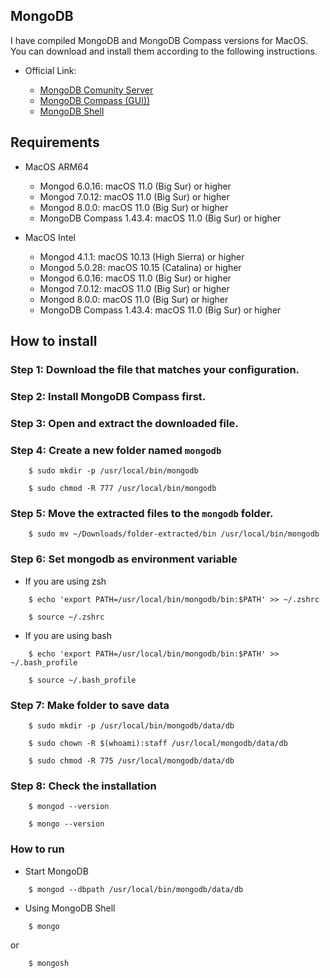## MongoDB
I have compiled MongoDB and MongoDB Compass versions for MacOS. You can download and install them according to the following instructions.

- Official Link:

    + [MongoDB Comunity Server](https://www.mongodb.com/try/download/community)
    + [MongoDB Compass (GUI))](https://www.mongodb.com/try/download/compass)
    + [MongoDB Shell](https://www.mongodb.com/try/download/shell)


## Requirements

- MacOS ARM64
    + Mongod 6.0.16: macOS 11.0 (Big Sur) or higher
    + Mongod 7.0.12: macOS 11.0 (Big Sur) or higher
    + Mongod 8.0.0: macOS 11.0 (Big Sur) or higher
    + MongoDB Compass 1.43.4: macOS 11.0 (Big Sur) or higher

- MacOS Intel
    + Mongod 4.1.1: macOS 10.13 (High Sierra) or higher
    + Mongod 5.0.28: macOS 10.15 (Catalina) or higher
    + Mongod 6.0.16: macOS 11.0 (Big Sur) or higher
    + Mongod 7.0.12: macOS 11.0 (Big Sur) or higher
    + Mongod 8.0.0: macOS 11.0 (Big Sur) or higher
    + MongoDB Compass 1.43.4: macOS 11.0 (Big Sur) or higher

## How to install

### Step 1: Download the file that matches your configuration.

### Step 2: Install MongoDB Compass first.

### Step 3: Open and extract the downloaded file.

### Step 4: Create a new folder named `mongodb`

```
    $ sudo mkdir -p /usr/local/bin/mongodb

    $ sudo chmod -R 777 /usr/local/bin/mongodb
```

### Step 5: Move the extracted files to the `mongodb` folder.

```
    $ sudo mv ~/Downloads/folder-extracted/bin /usr/local/bin/mongodb
```

### Step 6: Set mongodb as environment variable

- If you are using zsh
```
    $ echo 'export PATH=/usr/local/bin/mongodb/bin:$PATH' >> ~/.zshrc

    $ source ~/.zshrc
```

- If you are using bash

```
    $ echo 'export PATH=/usr/local/bin/mongodb/bin:$PATH' >> ~/.bash_profile

    $ source ~/.bash_profile
```

### Step 7: Make folder to save data

```
    $ sudo mkdir -p /usr/local/bin/mongodb/data/db

    $ sudo chown -R $(whoami):staff /usr/local/mongodb/data/db

    $ sudo chmod -R 775 /usr/local/mongodb/data/db
```

### Step 8: Check the installation

```
    $ mongod --version

    $ mongo --version
```


### How to run

- Start MongoDB

```
    $ mongod --dbpath /usr/local/bin/mongodb/data/db
```

- Using MongoDB Shell

```
    $ mongo
```

or 

```
    $ mongosh
```
